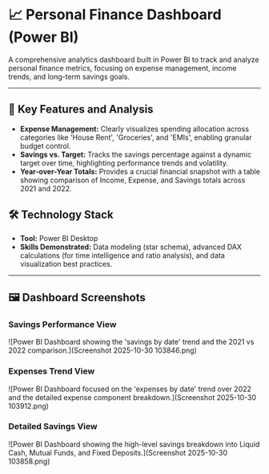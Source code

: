 # 📈 Personal Finance Dashboard (Power BI)

A comprehensive analytics dashboard built in Power BI to track and analyze personal finance metrics, focusing on expense management, income trends, and long-term savings goals.

---

## 🎯 Key Features and Analysis

* **Expense Management:** Clearly visualizes spending allocation across categories like 'House Rent', 'Groceries', and 'EMIs', enabling granular budget control.
* **Savings vs. Target:** Tracks the savings percentage against a dynamic target over time, highlighting performance trends and volatility.
* **Year-over-Year Totals:** Provides a crucial financial snapshot with a table showing comparison of Income, Expense, and Savings totals across 2021 and 2022.

## 🛠️ Technology Stack

* **Tool:** Power BI Desktop
* **Skills Demonstrated:** Data modeling (star schema), advanced DAX calculations (for time intelligence and ratio analysis), and data visualization best practices.

---

## 🖼️ Dashboard Screenshots

### Savings Performance View

![Power BI Dashboard showing the 'savings by date' trend and the 2021 vs 2022 comparison.](Screenshot 2025-10-30 103846.png)

### Expenses Trend View

![Power BI Dashboard focused on the 'expenses by date' trend over 2022 and the detailed expense component breakdown.](Screenshot 2025-10-30 103912.png)

### Detailed Savings View

![Power BI Dashboard showing the high-level savings breakdown into Liquid Cash, Mutual Funds, and Fixed Deposits.](Screenshot 2025-10-30 103858.png)
